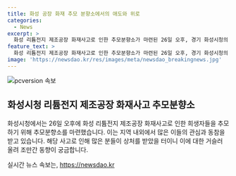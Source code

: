 ```yaml
---
title: 화성 공장 화재 추모 분향소에서의 애도와 위로
categories:
  - News
excerpt: >
  화성 리튬전지 제조공장 화재사고로 인한 추모분향소가 마련된 26일 오후, 경기 화성시청의 모습. 사람들은 안전문제에 대해 더 많은 관심을 기울일 것으로 보인다.
feature_text: >
  화성 리튬전지 제조공장 화재사고로 인한 추모분향소가 마련된 26일 오후, 경기 화성시청의 모습. 사람들은 안전문제에 대해 더 많은 관심을 기울일 것으로 보인다.
image: 'https://newsdao.kr/res/images/meta/newsdao_breakingnews.jpg'
---
```


<p><img src="https://newsdao.kr/res/images/meta/newsdao_breakingnews.jpg" alt="pcversion 속보" /></p>

<h2 data-ke-size="size26">화성시청 리튬전지 제조공장 화재사고 추모분향소</h2>

<p>화성시청에서는 26일 오후에 화성 리튬전지 제조공장 화재사고로 인한 희생자들을 추모하기 위해 추모분향소를 마련했습니다. 이는 지역 내외에서 많은 이들의 관심과 동참을 받고 있습니다. 해당 사고로 인해 많은 분들이 상처를 받았을 터이니 이에 대한 거슬러 올려 조만간 동향이 궁금합니다.</p>
실시간 뉴스 속보는, <a href="https://newsdao.kr" rel="dofollow">https://newsdao.kr</a>



